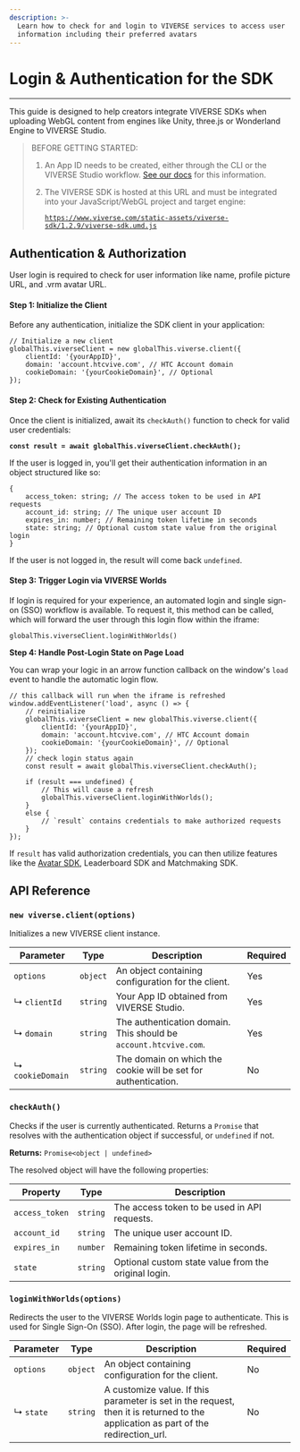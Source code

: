 ```yaml
---
description: >-
  Learn how to check for and login to VIVERSE services to access user
  information including their preferred avatars
---
```


# Login & Authentication for the SDK

***

This guide is designed to help creators integrate VIVERSE SDKs when uploading WebGL content from engines like Unity, three.js or Wonderland Engine to VIVERSE Studio.

> BEFORE GETTING STARTED:
>
> 1. An App ID needs to be created, either through the CLI or the VIVERSE Studio workflow. [See our docs](https://app.gitbook.com/s/4pMiThqqrBzfvP8uy5am/publishing-with-your-viverse-account#the-viverse-studio-interface) for this information.
> 2.  The VIVERSE SDK is hosted at this URL and must be integrated into your JavaScript/WebGL project and target engine:
>
>     [`https://www.viverse.com/static-assets/viverse-sdk/1.2.9/viverse-sdk.umd.js`](https://www.viverse.com/static-assets/viverse-sdk/1.2.9/viverse-sdk.umd.js)

## Authentication & Authorization

User login is required to check for user information like name, profile picture URL, and .vrm avatar URL.

#### Step 1: **Initialize the Client**

Before any authentication, initialize the SDK client in your application:

```
// Initialize a new client
globalThis.viverseClient = new globalThis.viverse.client({
    clientId: '{yourAppID}',
    domain: 'account.htcvive.com', // HTC Account domain
    cookieDomain: '{yourCookieDomain}', // Optional
});
```

#### Step 2: Check for Existing Authentication

Once the client is initialized, await its `checkAuth()` function to check for valid user credentials:

<pre><code><strong>const result = await globalThis.viverseClient.checkAuth();
</strong></code></pre>

If the user is logged in, you'll get their authentication information in an object structured like so:

```
{
    access_token: string; // The access token to be used in API requests
    account_id: string; // The unique user account ID
    expires_in: number; // Remaining token lifetime in seconds
    state: string; // Optional custom state value from the original login
}
```

If the user is not logged in, the result will come back `undefined`.

#### Step 3: **Trigger Login via VIVERSE Worlds**

If login is required for your experience, an automated login and single sign-on (SSO) workflow is available. To request it, this method can be called, which will forward the user through this login flow within the iframe:

```
globalThis.viverseClient.loginWithWorlds()
```

**Step 4: Handle Post-Login State on Page Load**

You can wrap your logic in an arrow function callback on the window's `load` event to handle the automatic login flow.

```
// this callback will run when the iframe is refreshed
window.addEventListener('load', async () => {
    // reinitialize
    globalThis.viverseClient = new globalThis.viverse.client({
        clientId: '{yourAppID}',
        domain: 'account.htcvive.com', // HTC Account domain
        cookieDomain: '{yourCookieDomain}', // Optional
    });
    // check login status again
    const result = await globalThis.viverseClient.checkAuth();
    
    if (result === undefined) {
        // This will cause a refresh
        globalThis.viverseClient.loginWithWorlds();
    }
    else {
        // `result` contains credentials to make authorized requests 
    }
});
```

If `result` has valid authorization credentials, you can then utilize features like the [Avatar SDK](../avatar-sdk.md), Leaderboard SDK and Matchmaking SDK.

## API Reference

### `new viverse.client(options)`

Initializes a new VIVERSE client instance.

| Parameter        | Type     | Description                                                      | Required |
| ---------------- | -------- | ---------------------------------------------------------------- | -------- |
| `options`        | `object` | An object containing configuration for the client.               | Yes      |
| ↳ `clientId`     | `string` | Your App ID obtained from VIVERSE Studio.                        | Yes      |
| ↳ `domain`       | `string` | The authentication domain. This should be `account.htcvive.com`. | Yes      |
| ↳ `cookieDomain` | `string` | The domain on which the cookie will be set for authentication.   | No       |

### `checkAuth()`

Checks if the user is currently authenticated. Returns a `Promise` that resolves with the authentication object if successful, or `undefined` if not.

**Returns:** `Promise<object | undefined>`

The resolved object will have the following properties:

| Property       | Type     | Description                                          |
| -------------- | -------- | ---------------------------------------------------- |
| `access_token` | `string` | The access token to be used in API requests.         |
| `account_id`   | `string` | The unique user account ID.                          |
| `expires_in`   | `number` | Remaining token lifetime in seconds.                 |
| `state`        | `string` | Optional custom state value from the original login. |

### `loginWithWorlds(options)`

Redirects the user to the VIVERSE Worlds login page to authenticate. This is used for Single Sign-On (SSO). After login, the page will be refreshed.

| Parameter | Type     | Description                                                                                                                         | Required |
| --------- | -------- | ----------------------------------------------------------------------------------------------------------------------------------- | -------- |
| `options` | `object` | An object containing configuration for the client.                                                                                  | No       |
| ↳ `state` | `string` | A customize value. If this parameter is set in the request, then it is returned to the application as part of the redirection\_url. | No       |
